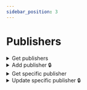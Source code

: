 ```yaml
---
sidebar_position: 3
---
```


# Publishers

<details id="get-publishers">
  <summary>Get publishers</summary>

**GET** `https://staging-kaboom.herokuapp.com/v1/comics/publishers/`

**Query params:**

| Name       | Value      | Type       | Required  |
|------------|------------|------------|-----------|
| query      | marvel     | str        | no        |
| page *     | 1          | int        | no        |

\* pagination purposes

**Response:**

```json
{
  "count": 1,
  "next": null,
  "previous": null,
  "results": [
    {
      "id": 1,
      "name": "Marvel Comics",
      "logo": "",
      "website": null,
      "date_created": "2022-01-13T20:12:59.638024Z"
    }
  ]
}
```

</details>

<details id="add-publishers">
  <summary>Add publisher 🔒</summary>

**POST** `https://staging-kaboom.herokuapp.com/v1/comics/publishers/`

**Headers:**

| Name          | Value                   | Required   |
|---------------|-------------------------|------------|
| Authorization | Token user_access_token | yes        |

**JSON Body:**

| Name                  | Required   |
|-----------------------|------------|
| name                  | yes        |
| website               | no         |

**Response:**

```json
{
  "id": 2,
  "name": "Test Publisher",
  "logo": "",
  "website": "http://test.com/",
  "date_created": "2022-01-23T14:31:16.915642Z"
}
```

</details>

<details id="get-spec-publisher">
  <summary>Get specific publisher</summary>

**GET** `https://staging-kaboom.herokuapp.com/v1/comics/publishers/{publisher_id}/`

**Response:**

```json
{
  "id": 2,
  "name": "Test Publisher",
  "logo": "",
  "website": "http://test.com/",
  "date_created": "2022-01-23T14:31:16.915642Z"
}
```

</details>

<details id="update-spec-publisher">
  <summary>Update specific publisher 🔒</summary>

**PATCH** `https://staging-kaboom.herokuapp.com/v1/comics/publishers/{publisher_id}/`

**Headers:**

| Name          | Value                   | Required   |
|---------------|-------------------------|------------|
| Authorization | Token user_access_token | yes        |

**JSON Body:**

| Name                  | Required   |
|-----------------------|------------|
| name                  | no         |
| website               | no         |

**Response:**

```json
{
  "id": 2,
  "name": "Oni Press",
  "logo": "",
  "website": "https://onipress.com/",
  "date_created": "2022-01-23T14:38:27.574581Z"
}
```

</details>